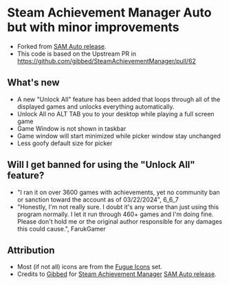 # Steam Achievement Manager Auto but with minor improvements
- Forked from [SAM Auto release](https://github.com/FarukGamer/SteamAchievementManager-Auto/releases/latest).
- This code is based on the Upstream PR in https://github.com/gibbed/SteamAchievementManager/pull/62


## What's new
- A new "Unlock All" feature has been added that loops through all of the displayed games and unlocks everything automatically.
- Unlock All no ALT TAB you to your desktop while playing a full screen game
- Game Window is not shown in taskbar
- Game window will start minimized while picker window stay unchanged
- Less goofy default size for picker

## Will I get banned for using the "Unlock All" feature?

- "I ran it on over 3600 games with achievements, yet no community ban or sanction toward the account as of 03/22/2024", 6_6_7
- "Honestly, I'm not really sure. I doubt it's any worse than just using this program normally. I let it run through 460+ games and I'm doing fine. Please don't hold me or the original author responsible for any damages this could cause.", FarukGamer

## Attribution

- Most (if not all) icons are from the [Fugue Icons](http://p.yusukekamiyamane.com/) set.
- Credits to [Gibbed](https://github.com/gibbed/) for [Steam Achievement Manager](https://github.com/gibbed/SteamAchievementManager) 
 [SAM Auto release](https://github.com/FarukGamer/SteamAchievementManager-Auto/releases/latest).
